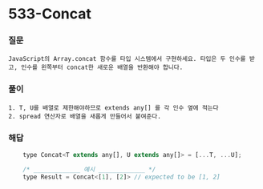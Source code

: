 # 533-Concat

### 질문
	JavaScript의 Array.concat 함수를 타입 시스템에서 구현하세요. 타입은 두 인수를 받고, 인수를 왼쪽부터 concat한 새로운 배열을 반환해야 합니다.


### 풀이
	1. T, U를 배열로 제한해야하므로 extends any[] 를 각 인수 옆에 적는다
	2. spread 연산자로 배열을 새롭게 만들어서 붙여준다.

### 해답
```javascript
	type Concat<T extends any[], U extends any[]> = [...T, ...U];

	/* _____________ 예시 _____________ */
	type Result = Concat<[1], [2]> // expected to be [1, 2]
```
